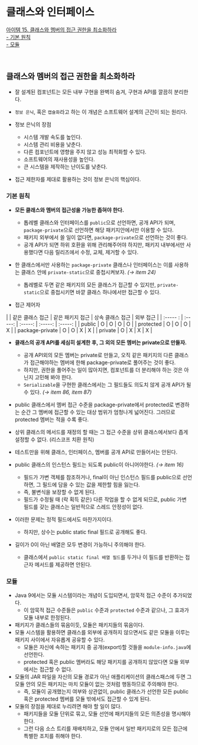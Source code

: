 # 클래스와 인터페이스

[아이템 15. 클래스와 멤버의 접근 권한을 최소화하라](#클래스와-멤버의-접근-권한을-최소화하라)   
[- 기본 원칙](#기본-원칙)  
[- 모듈](#모듈)

<br>

## 클래스와 멤버의 접근 권한을 최소화하라
- 잘 설계된 컴포넌트는 모든 내부 구현을 완벽히 숨겨, 구현과 API를 깔끔히 분리한다.
- `정보 은닉`, 혹은 `캡슐화`라고 하는 이 개념은 소프트웨어 설계의 근간이 되는 원리다.

- 정보 은닉의 장점 
  - 시스템 개발 속도를 높인다.
  - 시스템 관리 비용을 낮춘다.
  - 다른 컴포넌트에 영향을 주지 않고 성능 최적화할 수 있다.
  - 소프트웨어의 재사용성을 높인다.
  - 큰 시스템을 제작하는 난이도를 낮춘다.

- 접근 제한자를 제대로 활용하는 것이 정보 은닉의 핵심이다.


### 기본 원칙
- **모든 클래스와 멤버의 접근성을 가능한 좁혀야 한다.**
  - 톱레벨 클래스와 인터페이스를 `public`으로 선언하면, 공개 API가 되며, `package-private`으로 선언하면 해당 패키지안에서만 이용할 수 있다.
  - 패키지 외부에서 쓸 일이 없다면, `package-private`으로 선언하는 것이 좋다. 
  - 공개 API가 되면 하위 호환을 위해 관리해주어야 하지만, 패키지 내부에서만 사용했다면 다음 릴리즈에서 수정, 교체, 제거할 수 있다.

- 한 클래스에서만 사용하는 `package-private` 클래스나 인터페이스는 이를 사용하는 클래스 안에 `private-static`으로 중첩시켜보자. *(→ item 24)*
    - 톱레벨로 두면 같은 패키지의 모든 클래스가 접근할 수 있지만, `private-static`으로 중첩시키면 바깥 클래스 하나에서만 접근할 수 있다. 

- 접근 제어자

| | 같은 클래스 접근 | 같은 패키지 접근 | 상속 클래스 접근 | 외부 접근 |
| :----- : | :-----: | :-----: | :-----: | :-----: |
| public          | O | O | O | O |
| protected       | O | O | O | X |
| package-private | O | O | X | X |
| private         | O | X | X | X |


- **클래스의 공개 API를 세심히 설계한 후, 그 외의 모든 멤버는 private으로 만들자.**
  - 공개 API외의 모든 멤버는 private로 만들고, 오직 같은 패키지의 다른 클래스가 접근해야하는 멤버에 한해 package-private로 풀어주는 것이 좋다.
  - 하지만, 권한을 풀어주는 일이 많아지면, 컴포넌트를 더 분리해야 하는 것은 아닌지 고민해 봐야 한다.
  - `Serializable`을 구현한 클래스에서는 그 필드들도 의도치 않게 공개 API가 될 수 있다. *(→ item 86, item 87)*

- public 클래스에서 멤버 접근 수준을 package-private에서 protected로 변경하는 순간 그 멤버에 접근할 수 있는 대상 범위가 엄청나게 넓어진다. 그러므로 protected 멤버는 적을 수록 좋다.

- 상위 클래스의 메서드를 재정의 할 때는 그 접근 수준을 상위 클래스에서보다 좁게 설정할 수 없다. (리스코프 치환 원칙)

- 테스트만을 위해 클래스, 인터페이스, 멤버를 공개 API로 만들어서는 안된다.

- public 클래스의 인스턴스 필드는 되도록 public이 아니어야한다. *(→ item 16)*
  - 필드가 가변 객체를 참조하거나, final이 아닌 인스턴스 필드를 public으로 선언하면, 그 필드에 담을 수 있는 값을 제한할 힘을 잃는다.
  - 즉, 불변식을 보장할 수 없게 된다.
  - 필드가 수정될 때 (락 획득 같은) 다른 작업을 할 수 없게 되므로, public 가변 필드를 갖는 클래스는 일반적으로 스레드 안정성이 없다.

- 이러한 문제는 정적 필드에서도 마찬가지이다. 
  - 하지만, 상수는 public static final 필드로 공개해도 좋다.

- 길이가 0이 아닌 배열은 모두 변경이 가능하니 주의해야 한다. 
  - 클래스에서 `public static final 배열 필드`를 두거나 이 필드를 반환하는 접근자 메서드를 제공하면 안된다.


### 모듈 
- Java 9에서는 모듈 시스템이라는 개념이 도입되면서, 암묵적 접근 수준이 추가되었다.
  - 이 암묵적 접근 수준들은 `public` 수준과 `protected` 수준과 같으나, 그 효과가 모듈 내부로 한정된다.
- 패키지가 클래스들의 묶음이듯, 모듈은 패키지들의 묶음이다.
- 모듈 시스템을 활용하면 클래스를 외부에 공개하지 않으면서도 같은 모듈을 이루는 패키지 사이에서 자유롭게 공유할 수 있다. 
  - 모듈은 자신에 속하는 패키지 중 공개(export)할 것들을 `module-info.java`에 선언한다.
  - protected 혹은 public 멤버라도 해당 패키지를 공개하지 않았다면 모듈 외부에서는 접근할 수 없다.
- 모듈의 JAR 파일을 자신의 모듈 경로가 아닌 애플리케이션의 클래스패스에 두면 그 모듈 안의 모든 패키지는 마치 모듈이 없는 것처럼 행동하므로 주의해야 한다.
  - 즉, 모듈이 공개했는지 여부와 상관없이, public 클래스가 선언한 모든 public 혹은 protected 멤버를 모듈 밖에서도 접근할 수 있게 된다.
- 모듈의 장점을 제대로 누리려면 해야 할 일이 많다.
  - 패키지들을 모듈 단위로 묶고, 모듈 선언에 패키지들의 모든 의존성을 명시해야한다.
  - 그런 다음 소스 트리를 재배치하고, 모듈 안에서 일반 패키지로의 모든 접근에 특별한 조치를 취해야 한다.


<br>

